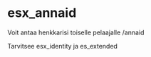 # esx_annaid

Voit antaa henkkarisi toiselle pelaajalle /annaid

Tarvitsee esx_identity ja es_extended
